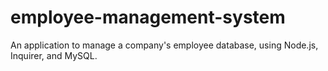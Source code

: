 # employee-management-system
An application to manage a company's employee database, using Node.js, Inquirer, and MySQL.
